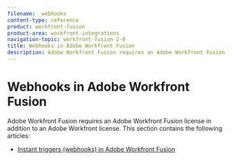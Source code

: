 ```yaml
---
filename: _webhooks
content-type: reference
product: workfront-fusion
product-area: workfront-integrations
navigation-topic: workfront-fusion-2-0
title: Webhooks in Adobe Workfront Fusion
description: Adobe Workfront Fusion requires an Adobe Workfront Fusion license in addition to an Adobe Workfront license.
---
```


# Webhooks in Adobe Workfront Fusion

Adobe Workfront Fusion requires an Adobe Workfront Fusion license in addition to an Adobe Workfront license.
This section contains the following articles:

* [Instant triggers (webhooks) in Adobe Workfront Fusion](../../workfront-fusion/webhooks/instant-triggers-webhooks.md)

  <!--
  <li data-mc-conditions="QuicksilverOrClassic.Draft mode"><a href="../../workfront-fusion/webhooks/custom-mailhook.md" class="MCXref xref" xrefformat="{para}">Create a custom mailhook</a> </li>
  -->

